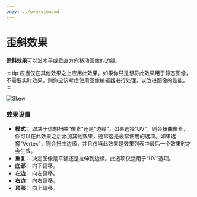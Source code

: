 ```yaml
---
prev: ../overview.md
---
```


# 歪斜效果

**歪斜效果**可以沿水平或垂直方向移动图像的边缘。

::: tip
应当仅在其他效果之上应用此效果。如果你只是想将此效果用于静态图像，不需要实时效果，则你应该考虑使用图像编辑器进行处理，以改进图像的性能。
:::

![Skew](/wallpaper-engine-docs/img/effects/Skew.gif)

### 效果设置

* **模式：** 取决于你想扭曲“像素”还是“边缘”。如果选择“UV”，则会扭曲像素，你可以在此效果之后添加其他效果，通常这是最常使用的选项。如果选择“Vertex”，则会扭曲边缘，并且仅当此效果是效果列表中最后一个效果时才会生效。
* **重复：** 决定图像是平铺还是拉伸到边缘。此选项仅适用于“UV”选项。
* **底部：** 向下偏移。
* **左边：** 向左偏移。
* **右边：** 向右偏移。
* **顶部：** 向上偏移。